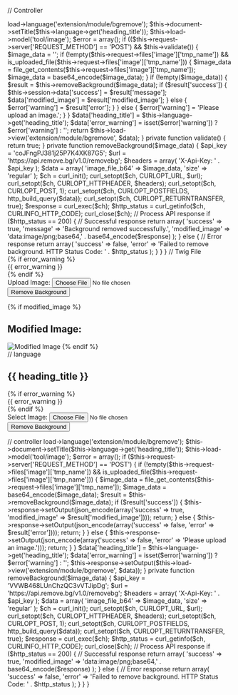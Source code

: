 // Controller

<?php
class ControllerExtensionModuleBgRemove extends Controller {
    public function index() {
        $this->load->language('extension/module/bgremove');
    
        $this->document->setTitle($this->language->get('heading_title'));
    
        $this->load->model('tool/image');
    
        $error = array();
    
        if (($this->request->server['REQUEST_METHOD'] == 'POST') && $this->validate()) {
            $image_data = '';
    
            if (!empty($this->request->files['image']['tmp_name']) && is_uploaded_file($this->request->files['image']['tmp_name'])) {

                $image_data = file_get_contents($this->request->files['image']['tmp_name']);

                $image_data = base64_encode($image_data);
            }
    
            if (!empty($image_data)) {
                $result = $this->removeBackground($image_data);
                if ($result['success']) {
                    $this->session->data['success'] = $result['message'];
                    $data['modified_image'] = $result['modified_image'];
                } else {
                    $error['warning'] = $result['error'];
                }
            } else {
                $error['warning'] = 'Please upload an image.';
            }
        }
    
        $data['heading_title'] = $this->language->get('heading_title');
        $data['error_warning'] = isset($error['warning']) ? $error['warning'] : '';
    
        return $this->load->view('extension/module/bgremove', $data);
    }
    

    private function validate() {
        
        return true;
    }

    private function removeBackground($image_data) {
        $api_key = 'coJFngPJ381j25P7K4XK87G5';
        $url = 'https://api.remove.bg/v1.0/removebg';
        $headers = array(
            'X-Api-Key: ' . $api_key
        );
        $data = array(
            'image_file_b64' => $image_data,
            'size' => 'regular'
        );
    
        $ch = curl_init();
        curl_setopt($ch, CURLOPT_URL, $url);
        curl_setopt($ch, CURLOPT_HTTPHEADER, $headers);
        curl_setopt($ch, CURLOPT_POST, 1);
        curl_setopt($ch, CURLOPT_POSTFIELDS, http_build_query($data));
        curl_setopt($ch, CURLOPT_RETURNTRANSFER, true);
    
        $response = curl_exec($ch);
        $http_status = curl_getinfo($ch, CURLINFO_HTTP_CODE);
    
        curl_close($ch);
    
        // Process API response
        if ($http_status == 200) {
            // Successful response
            return array(
                'success' => true,
                'message' => 'Background removed successfully.',
                'modified_image' => 'data:image/png;base64,' . base64_encode($response)
            );
        } else {
            // Error response
            return array(
                'success' => false,
                'error' => 'Failed to remove background. HTTP Status Code: ' . $http_status
            );
        }
    }
    
}


// Twig File

<div class="bg-remove">
    {% if error_warning %}
        <div class="alert alert-danger">{{ error_warning }}</div>
    {% endif %}
    <form action="{{ action }}" method="post" enctype="multipart/form-data">
        <div class="form-group">
            <label for="image">Upload Image:</label>
            <input type="file" name="image" id="image" class="form-control">
        </div>
        <button type="submit" class="btn btn-primary">Remove Background</button>
    </form>
    {% if modified_image %}
        <h2>Modified Image:</h2>
        <img src="{{ modified_image }}" alt="Modified Image">
    {% endif %}
</div>

// language 

<?php
// Heading
$_['heading_title'] = 'Background Removal';



// AJAX  

<!-- catalog/view/theme/default/template/extension/module/bgremove.twig -->
<div id="bgremove">
    <h2>{{ heading_title }}</h2>
    
    {% if error_warning %}
    <div class="alert alert-danger">{{ error_warning }}</div>
    {% endif %}
    
    <form id="upload-form" enctype="multipart/form-data">
        <div class="form-group">
            <label for="image">Select Image:</label>
            <input type="file" name="image" id="image" class="form-control" required>
        </div>
        <button type="submit" class="btn btn-primary">Remove Background</button>
    </form>
    
    <div id="result"></div>
</div>

<script>
    $(document).ready(function() {
        $('#upload-form').submit(function(e) {
            e.preventDefault();

            var formData = new FormData($(this)[0]);

            $.ajax({
                url: 'index.php?route=extension/module/bgremove',
                type: 'POST',
                data: formData,
                processData: false,
                contentType: false,
                success: function(response) {
                    response = JSON.parse(response);
                    if (response.success) {
                        $('#result').html('<img src="' + response.modified_image + '">');
                    } else {
                        alert('Error: ' + response.error);
                    }
                },
                error: function() {
                    alert('An error occurred while processing your request.');
                }
            });
        });
    });
</script>




//  controller

<?php
// Controller file: catalog/controller/extension/module/bgremove.php
class ControllerExtensionModuleBgRemove extends Controller {
    public function index() {
        $this->load->language('extension/module/bgremove');

        $this->document->setTitle($this->language->get('heading_title'));

        $this->load->model('tool/image');

        $error = array();

        if ($this->request->server['REQUEST_METHOD'] == 'POST') {
            if (!empty($this->request->files['image']['tmp_name']) && is_uploaded_file($this->request->files['image']['tmp_name'])) {
                $image_data = file_get_contents($this->request->files['image']['tmp_name']);
                $image_data = base64_encode($image_data);

                $result = $this->removeBackground($image_data);

                if ($result['success']) {
                    $this->response->setOutput(json_encode(array('success' => true, 'modified_image' => $result['modified_image'])));
                    return;
                } else {
                    $this->response->setOutput(json_encode(array('success' => false, 'error' => $result['error'])));
                    return;
                }
            } else {
                $this->response->setOutput(json_encode(array('success' => false, 'error' => 'Please upload an image.')));
                return;
            }
        }

        $data['heading_title'] = $this->language->get('heading_title');
        $data['error_warning'] = isset($error['warning']) ? $error['warning'] : '';

        $this->response->setOutput($this->load->view('extension/module/bgremove', $data));
    }

    private function removeBackground($image_data) {
        $api_key = 'VVWB468LUnChzQC3vVTJipDg';
        $url = 'https://api.remove.bg/v1.0/removebg';
        $headers = array(
            'X-Api-Key: ' . $api_key
        );
        $data = array(
            'image_file_b64' => $image_data,
            'size' => 'regular'
        );

        $ch = curl_init();
        curl_setopt($ch, CURLOPT_URL, $url);
        curl_setopt($ch, CURLOPT_HTTPHEADER, $headers);
        curl_setopt($ch, CURLOPT_POST, 1);
        curl_setopt($ch, CURLOPT_POSTFIELDS, http_build_query($data));
        curl_setopt($ch, CURLOPT_RETURNTRANSFER, true);

        $response = curl_exec($ch);
        $http_status = curl_getinfo($ch, CURLINFO_HTTP_CODE);

        curl_close($ch);

        // Process API response
        if ($http_status == 200) {
            // Successful response
            return array(
                'success' => true,
                'modified_image' => 'data:image/png;base64,' . base64_encode($response)
            );
        } else {
            // Error response
            return array(
                'success' => false,
                'error' => 'Failed to remove background. HTTP Status Code: ' . $http_status
            );
        }
    }
}
